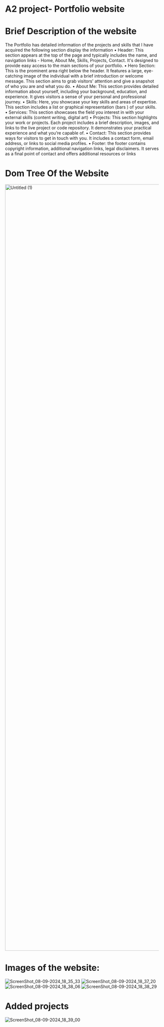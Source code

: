 # A2 project- Portfolio website

# Brief Description of the website

The Portfolio has detailed information of the projects and skills that I have acquired the following section
display the information
• Header: This section appears at the top of the page and typically includes the name, and navigation links -
Home, About Me, Skills, Projects, Contact. It's designed to provide easy access to the main sections of your
portfolio.
• Hero Section: This is the prominent area right below the header. It features a large, eye-catching image of
the individual with a brief introduction or welcome message. This section aims to grab visitors' attention
and give a snapshot of who you are and what you do.
• About Me: This section provides detailed information about yourself, including your background,
education, and experience. It gives visitors a sense of your personal and professional journey.
• Skills: Here, you showcase your key skills and areas of expertise. This section includes a list or graphical
representation (bars ) of your skills.
• Services: This section showcases the field you interest in with your external skills (content writing, digital
art)
• Projects: This section highlights your work or projects. Each project includes a brief description, images,
and links to the live project or code repository. It demonstrates your practical experience and what you’re
capable of.
• Contact: This section provides ways for visitors to get in touch with you. It includes a contact form, email
address, or links to social media profiles.
• Footer: the footer contains copyright information, additional navigation links, legal disclaimers. It serves
as a final point of contact and offers additional resources or links


# Dom Tree Of the Website
<img width="2512" alt="Untitled (1)" src="https://github.com/user-attachments/assets/275fa315-6533-4a3a-8a71-957f61bbb109">

#  Images of the website:
![ScreenShot_08-09-2024_18_35_33](https://github.com/user-attachments/assets/32bdc16a-1d26-4ad0-bcff-11c305eae0bc)
![ScreenShot_08-09-2024_18_37_20](https://github.com/user-attachments/assets/25df42e4-07cf-4c3d-9368-cad34bc08fbc)
![ScreenShot_08-09-2024_18_38_06](https://github.com/user-attachments/assets/c78855ee-af73-45ab-b62b-082d82bb8eea)
![ScreenShot_08-09-2024_18_38_29](https://github.com/user-attachments/assets/ab52b7b6-e85f-4a31-ac10-f3638238d7ee)
# Added projects 
![ScreenShot_08-09-2024_18_39_00](https://github.com/user-attachments/assets/1b750a19-acbc-4a86-81e5-36c95819c36d)






